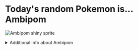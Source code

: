 # Today's random Pokemon is... Ambipom

![Ambipom shiny sprite](https://raw.githubusercontent.com/PokeAPI/sprites/master/sprites/pokemon/shiny/424.png)

<details>
<summary>Additional info about Ambipom</summary>

| srpite type | image |
|------|------|
| back_default | ![Ambipom back_default sprite](https://raw.githubusercontent.com/PokeAPI/sprites/master/sprites/pokemon/back/424.png) |
| back_female | ![Ambipom back_female sprite](https://raw.githubusercontent.com/PokeAPI/sprites/master/sprites/pokemon/back/female/424.png) |
| back_shiny | ![Ambipom back_shiny sprite](https://raw.githubusercontent.com/PokeAPI/sprites/master/sprites/pokemon/back/shiny/424.png) |
| back_shiny_female | ![Ambipom back_shiny_female sprite](https://raw.githubusercontent.com/PokeAPI/sprites/master/sprites/pokemon/back/shiny/female/424.png) |
| front_default | ![Ambipom front_default sprite](https://raw.githubusercontent.com/PokeAPI/sprites/master/sprites/pokemon/424.png) |
| front_female | ![Ambipom front_female sprite](https://raw.githubusercontent.com/PokeAPI/sprites/master/sprites/pokemon/female/424.png) |
| front_shiny_female | ![Ambipom front_shiny_female sprite](https://raw.githubusercontent.com/PokeAPI/sprites/master/sprites/pokemon/shiny/female/424.png) | </details>